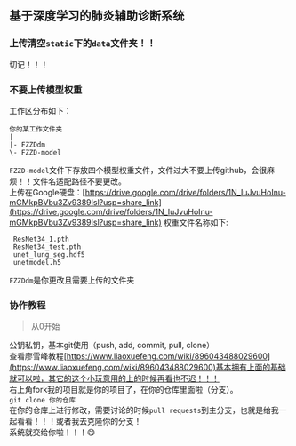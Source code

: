 ## 基于深度学习的肺炎辅助诊断系统
### 上传清空`static`下的`data`文件夹！！
切记！！！
### 不要上传模型权重
工作区分布如下：
```
你的某工作文件夹
|
|- FZZDdm
\- FZZD-model
```
`FZZD-model`文件下存放四个模型权重文件，文件过大不要上传github，会很麻烦！！文件名适配路径不要更改。  
上传在Google硬盘：[https://drive.google.com/drive/folders/1N_IuJvuHoInu-mGMkpBVbu3Zv9389Isl?usp=share_link](https://drive.google.com/drive/folders/1N_IuJvuHoInu-mGMkpBVbu3Zv9389Isl?usp=share_link)
权重文件名称如下:
```
 ResNet34_1.pth
 ResNet34_test.pth
 unet_lung_seg.hdf5
 unetmodel.h5
```
`FZZDdm`是你更改且需要上传的文件夹
### 协作教程
> 从0开始

公钥私钥，基本git使用（push, add, commit, pull, clone）  
查看廖雪峰教程[https://www.liaoxuefeng.com/wiki/896043488029600](https://www.liaoxuefeng.com/wiki/896043488029600)基本拥有上面的基础就可以啦，其它的这个小玩意用的上的时候再看也不迟！！！  
右上角fork我的项目就是你的项目了，在你的仓库里面啦（分支）。  
`git clone 你的仓库`    
在你的仓库上进行修改，需要讨论的时候`pull requests`到主分支，也就是给我一起看看！！！或者我去克隆你的分支！  
系统就交给你啦！！！:yum:
